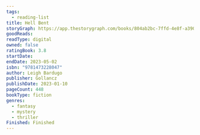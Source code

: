 ```yaml
---
tags:
  - reading-list
title: Hell Bent
storyGraph: https://app.thestorygraph.com/books/804ab2bc-7ffd-4e8f-a390-d1abf2b2c949
goodReads:
readType: digital
owned: false
ratingBook: 3.8
startDate:
endDate: 2023-05-02
isbn: "9781473228047"
author: Leigh Bardugo
publisher: Gollancz
publishDate: 2023-01-10
pageCount: 448
bookType: fiction
genres:
  - fantasy
  - mystery
  - thriller
Finished: Finished
---
```

